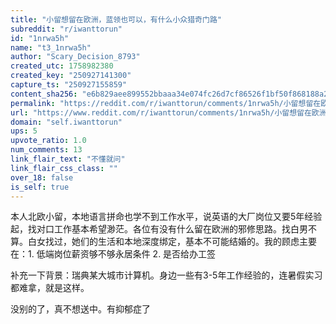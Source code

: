 ```yaml
---
title: "小留想留在欧洲，蓝领也可以，有什么小众猎奇门路"
subreddit: "r/iwanttorun"
id: "1nrwa5h"
name: "t3_1nrwa5h"
author: "Scary_Decision_8793"
created_utc: 1758982380
created_key: "250927141300"
capture_ts: "250927155859"
content_sha256: "e6b829aee899552bbaaa34e074fc26d7cf86526f1bf50f868188a299935723d3"
permalink: "https://reddit.com/r/iwanttorun/comments/1nrwa5h/小留想留在欧洲蓝领也可以有什么小众猎奇门路/"
url: "https://www.reddit.com/r/iwanttorun/comments/1nrwa5h/小留想留在欧洲蓝领也可以有什么小众猎奇门路/"
domain: "self.iwanttorun"
ups: 5
upvote_ratio: 1.0
num_comments: 13
link_flair_text: "不懂就问"
link_flair_css_class: ""
over_18: false
is_self: true
---
```


本人北欧小留，本地语言拼命也学不到工作水平，说英语的大厂岗位又要5年经验起，找对口工作基本希望渺茫。各位有没有什么留在欧洲的邪修思路。找白男不算。白女找过，她们的生活和本地深度绑定，基本不可能结婚的。我的顾虑主要在：1.
低端岗位薪资够不够永居条件 2. 是否给办工签

补充一下背景：瑞典某大城市计算机。身边一些有3-5年工作经验的，连暑假实习都难拿，就是这样。

没别的了，真不想送中。有抑郁症了
